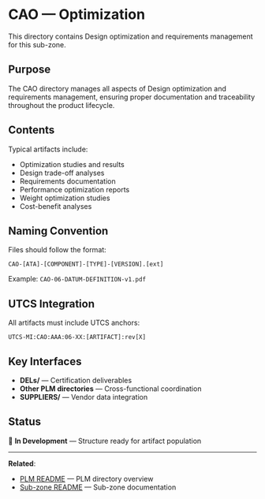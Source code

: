 # CAO — Optimization

This directory contains Design optimization and requirements management for this sub-zone.

## Purpose

The CAO directory manages all aspects of Design optimization and requirements management, ensuring proper documentation and traceability throughout the product lifecycle.

## Contents

Typical artifacts include:
- Optimization studies and results
- Design trade-off analyses
- Requirements documentation
- Performance optimization reports
- Weight optimization studies
- Cost-benefit analyses

## Naming Convention

Files should follow the format:
```
CAO-[ATA]-[COMPONENT]-[TYPE]-[VERSION].[ext]
```

Example: `CAO-06-DATUM-DEFINITION-v1.pdf`

## UTCS Integration

All artifacts must include UTCS anchors:
```
UTCS-MI:CAO:AAA:06-XX:[ARTIFACT]:rev[X]
```

## Key Interfaces

- **DELs/** — Certification deliverables
- **Other PLM directories** — Cross-functional coordination
- **SUPPLIERS/** — Vendor data integration

## Status

🚧 **In Development** — Structure ready for artifact population

---

**Related**:
- [PLM README](../README.md) — PLM directory overview
- [Sub-zone README](../../README.md) — Sub-zone documentation
